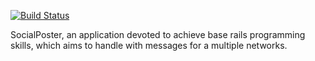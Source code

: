 [![Build Status](https://travis-ci.org/kiote/social-poster.png?branch=master)](https://travis-ci.org/kiote/social-poster)

SocialPoster, an application devoted to achieve base rails programming skills,
which aims to handle with messages for a multiple networks.
